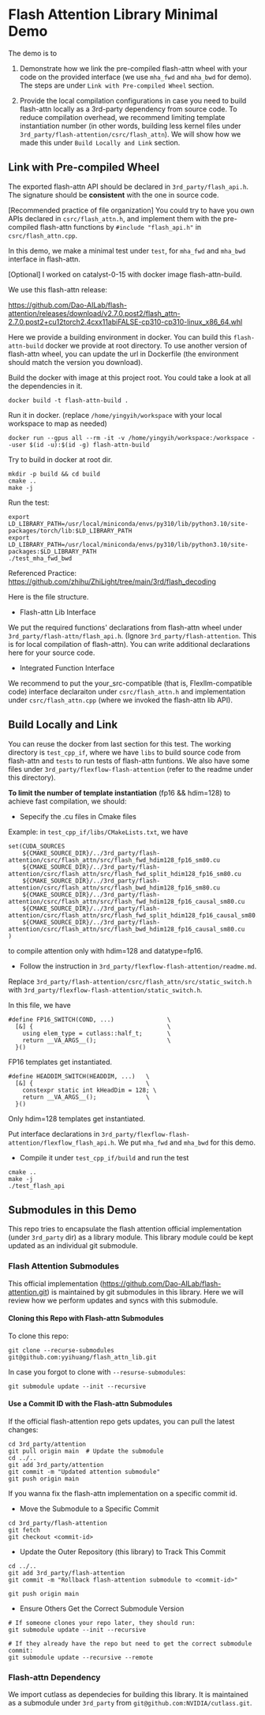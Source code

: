 # Flash Attention Library Minimal Demo

The demo is to 
1. Demonstrate how we link the pre-compiled flash-attn wheel with your code on the provided interface (we use `mha_fwd` and `mha_bwd` for demo). The steps are under `Link with Pre-compiled Wheel` section.

2. Provide the local compilation configurations in case you need to build flash-attn locally as a 3rd-party dependency from source code. To reduce compilation overhead, we recommend limiting template instantiation number (in other words, building less kernel files under `3rd_party/flash-attention/csrc/flash_attn`). We will show how we made this under `Build Locally and Link` section.

## Link with Pre-compiled Wheel

The exported flash-attn API should be declared in `3rd_party/flash_api.h`. The signature should be **consistent** with the one in source code. 

[Recommended practice of file organization]
You could try to have you own APIs declared in `csrc/flash_attn.h`, and implement them with the pre-compiled flash-attn functions by `#include "flash_api.h"` in `csrc/flash_attn.cpp`.

In this demo, we make a minimal test under `test`, for `mha_fwd` and `mha_bwd` interface in flash-attn.

[Optional] I worked on catalyst-0-15 with docker image flash-attn-build. 

We use this flash-attn release:

https://github.com/Dao-AILab/flash-attention/releases/download/v2.7.0.post2/flash_attn-2.7.0.post2+cu12torch2.4cxx11abiFALSE-cp310-cp310-linux_x86_64.whl 

Here we provide a building environment in docker. You can build this `flash-attn-build` docker we provide at root directory. To use another version of flash-attn wheel, you can update the url in Dockerfile (the environment should match the version you download).

Build the docker with image at this project root. You could take a look at all the dependencies in it.
```
docker build -t flash-attn-build .
```

Run it in docker. (replace `/home/yingyih/workspace` with your local workspace to map as needed)
```
docker run --gpus all --rm -it -v /home/yingyih/workspace:/workspace --user $(id -u):$(id -g) flash-attn-build
```

Try to build in docker at root dir.
```
mkdir -p build && cd build
cmake ..
make -j
```

Run the test:
```
export LD_LIBRARY_PATH=/usr/local/miniconda/envs/py310/lib/python3.10/site-packages/torch/lib:$LD_LIBRARY_PATH
export LD_LIBRARY_PATH=/usr/local/miniconda/envs/py310/lib/python3.10/site-packages:$LD_LIBRARY_PATH
./test_mha_fwd_bwd
```

Referenced Practice:  https://github.com/zhihu/ZhiLight/tree/main/3rd/flash_decoding

Here is the file structure.

- Flash-attn Lib Interface

We put the required functions' declarations from flash-attn wheel under `3rd_party/flash-attn/flash_api.h`. (Ignore `3rd_party/flash-attention`. This is for local compilation of flash-attn). You can write additional declarations here for your source code.

- Integrated Function Interface

We recommend to put the your_src-compatible (that is, Flexllm-compatible code) interface declaraiton under `csrc/flash_attn.h` and implementation under `csrc/flash_attn.cpp` (where we invoked the flash-attn lib API).



## Build Locally and Link
You can reuse the docker from last section for this test. The working directory is `test_cpp_if`, where we have `libs` to build source code from flash-attn and `tests` to run tests of flash-attn funtions. We also have some files under `3rd_party/flexflow-flash-attention` (refer to the readme under this directory).

**To limit the number of template instantiation** (fp16 && hdim=128) to achieve fast compilation, we should:

* Sepecify the .cu files in Cmake files 

Example: in `test_cpp_if/libs/CMakeLists.txt`, we have
```
set(CUDA_SOURCES
    ${CMAKE_SOURCE_DIR}/../3rd_party/flash-attention/csrc/flash_attn/src/flash_fwd_hdim128_fp16_sm80.cu
    ${CMAKE_SOURCE_DIR}/../3rd_party/flash-attention/csrc/flash_attn/src/flash_fwd_split_hdim128_fp16_sm80.cu
    ${CMAKE_SOURCE_DIR}/../3rd_party/flash-attention/csrc/flash_attn/src/flash_bwd_hdim128_fp16_sm80.cu
    ${CMAKE_SOURCE_DIR}/../3rd_party/flash-attention/csrc/flash_attn/src/flash_fwd_hdim128_fp16_causal_sm80.cu
    ${CMAKE_SOURCE_DIR}/../3rd_party/flash-attention/csrc/flash_attn/src/flash_fwd_split_hdim128_fp16_causal_sm80.cu
    ${CMAKE_SOURCE_DIR}/../3rd_party/flash-attention/csrc/flash_attn/src/flash_bwd_hdim128_fp16_causal_sm80.cu
)
```
to compile attention only with hdim=128 and datatype=fp16.

* Follow the instruction in `3rd_party/flexflow-flash-attention/readme.md`. 

Replace `3rd_party/flash-attention/csrc/flash_attn/src/static_switch.h` with `3rd_party/flexflow-flash-attention/static_switch.h`. 

In this file, we have
```
#define FP16_SWITCH(COND, ...)               \
  [&] {                                      \
    using elem_type = cutlass::half_t;       \
    return __VA_ARGS__();                    \
  }()
```
FP16 templates get instantiated.

```
#define HEADDIM_SWITCH(HEADDIM, ...)   \
  [&] {                                \
    constexpr static int kHeadDim = 128; \
    return __VA_ARGS__();              \
  }()
```
Only hdim=128 templates get instantiated.

Put interface declarations in `3rd_party/flexflow-flash-attention/flexflow_flash_api.h`. We put `mha_fwd` and `mha_bwd` for this demo.

* Compile it under `test_cpp_if/build` and run the test

```
cmake ..
make -j
./test_flash_api
```


## Submodules in this Demo

This repo tries to encapsulate the flash attention official implementation (under `3rd_party` dir) as a library module. This library module could be kept updated as an individual git submodule.

### Flash Attention Submodules
This official implementation (https://github.com/Dao-AILab/flash-attention.git) is maintained by git submodules in this library. Here we will review how we perform updates and syncs with this submodule.

#### Cloning this Repo with Flash-attn Submodules
To clone this repo:
```
git clone --recurse-submodules git@github.com:yyihuang/flash_attn_lib.git
```

In case you forgot to clone with `--resurse-submodules`:
```
git submodule update --init --recursive
```

#### Use a Commit ID with the Flash-attn Submodules
If the official flash-attention repo gets updates, you can pull the latest changes:
```
cd 3rd_party/attention
git pull origin main  # Update the submodule
cd ../..
git add 3rd_party/attention
git commit -m "Updated attention submodule"
git push origin main
```
If you wanna fix the flash-attn implementation on a specific commit id.
- Move the Submodule to a Specific Commit

```
cd 3rd_party/flash-attention
git fetch 
git checkout <commit-id>
```
- Update the Outer Repository (this library) to Track This Commit
```
cd ../..
git add 3rd_party/flash-attention
git commit -m "Rollback flash-attention submodule to <commit-id>"

git push origin main
```
- Ensure Others Get the Correct Submodule Version
```
# If someone clones your repo later, they should run:
git submodule update --init --recursive

# If they already have the repo but need to get the correct submodule commit:
git submodule update --recursive --remote
```

### Flash-attn Dependency
We import cutlass as dependecies for building this library. It is maintained as a submodule under  `3rd_party` from `git@github.com:NVIDIA/cutlass.git`.




